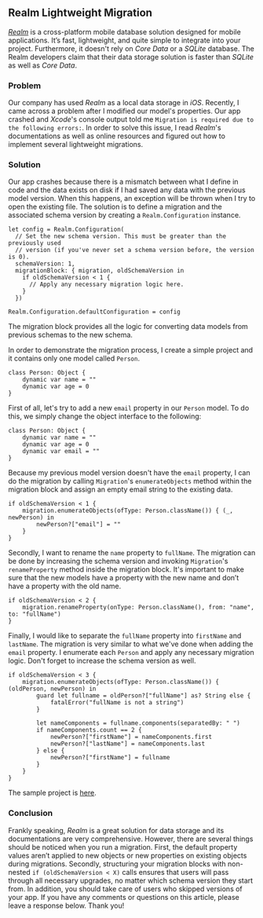 ## Realm Lightweight Migration
[_Realm_](https://realm.io) is a cross-platform mobile database solution designed for mobile applications.
It’s fast, lightweight, and quite simple to integrate into your project.
Furthermore, it doesn't rely on _Core Data_ or a _SQLite_ database.
The Realm developers claim that their data storage solution is faster than _SQLite_ as well as _Core Data_.

### Problem
Our company has used _Realm_ as a local data storage in _iOS_.
Recently, I came across a problem after I modified our model's properties.
Our app crashed and _Xcode_'s console output told me `Migration is required due to the following errors:`.
In order to solve this issue, I read _Realm_'s documentations as well as online resources and figured out how to implement several lightweight migrations.

### Solution
Our app crashes because there is a mismatch between what I define in code and the data exists on disk if I had saved any data with the previous model version.
When this happens, an exception will be thrown when I try to open the existing file.
The solution is to define a migration and the associated schema version by creating a `Realm.Configuration` instance.
```
let config = Realm.Configuration(
  // Set the new schema version. This must be greater than the previously used
  // version (if you've never set a schema version before, the version is 0).
  schemaVersion: 1,
  migrationBlock: { migration, oldSchemaVersion in
    if oldSchemaVersion < 1 {
      // Apply any necessary migration logic here.
    }
  })

Realm.Configuration.defaultConfiguration = config
```
The migration block provides all the logic for converting data models from previous schemas to the new schema.

In order to demonstrate the migration process, I create a simple project and it contains only one model called `Person`.
```
class Person: Object {
    dynamic var name = ""
    dynamic var age = 0
}
```
First of all, let's try to add a new `email` property in our `Person` model.
To do this, we simply change the object interface to the following:
```
class Person: Object {
    dynamic var name = ""
    dynamic var age = 0
    dynamic var email = ""
}
```
Because my previous model version doesn't have the `email` property,
I can do the migration by calling `Migration`'s `enumerateObjects` method within the migration block and assign an empty email string to the existing data.
```
if oldSchemaVersion < 1 {
    migration.enumerateObjects(ofType: Person.className()) { (_, newPerson) in
        newPerson?["email"] = ""
    }
}
```
Secondly, I want to rename the `name` property to `fullName`.
The migration can be done by increasing the schema version and invoking `Migration`'s `renameProperty` method inside the migration block.
It's important to make sure that the new models have a property with the new name and don’t have a property with the old name.
```
if oldSchemaVersion < 2 {
    migration.renameProperty(onType: Person.className(), from: "name", to: "fullName")
}
```
Finally, I would like to separate the `fullName` property into `firstName` and `lastName`.
The migration is very similar to what we've done when adding the `email` property.
I enumerate each `Person` and apply any necessary migration logic.
Don't forget to increase the schema version as well.
```
if oldSchemaVersion < 3 {
    migration.enumerateObjects(ofType: Person.className()) { (oldPerson, newPerson) in
        guard let fullname = oldPerson?["fullName"] as? String else {
            fatalError("fullName is not a string")
        }

        let nameComponents = fullname.components(separatedBy: " ")
        if nameComponents.count == 2 {
            newPerson?["firstName"] = nameComponents.first
            newPerson?["lastName"] = nameComponents.last
        } else {
            newPerson?["firstName"] = fullname
        }
    }
}
```
The sample project is [here](https://github.com/ShengHuaWu/RealmMigration).

### Conclusion
Frankly speaking, _Realm_ is a great solution for data storage and its documentations are very comprehensive.
However, there are several things should be noticed when you run a migration.
First, the default property values aren’t applied to new objects or new properties on existing objects during migrations.
Secondly, structuring your migration blocks with non-nested `if (oldSchemaVersion < X)` calls ensures that users will pass through all necessary upgrades,
no matter which schema version they start from.
In addition, you should take care of users who skipped versions of your app.
If you have any comments or questions on this article, please leave a response below. Thank you!
